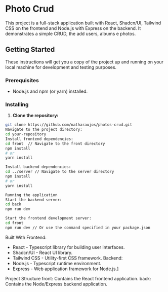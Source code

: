 # Photo Crud

This project is a full-stack application built with React, Shadcn/UI, Tailwind CSS on the frontend and Node.js with Express on the backend.  It demonstrates a simple CRUD, the add users, albums e photos.

## Getting Started

These instructions will get you a copy of the project up and running on your local machine for development and testing purposes.

### Prerequisites

* Node.js and npm (or yarn) installed.

### Installing

1. **Clone the repository:**

```bash
git clone https://github.com/natharaujos/photos-crud.git
Navigate to the project directory:
cd your-repository
Install frontend dependencies:
cd front  // Navigate to the front directory
npm install
# or
yarn install

Install backend dependencies:
cd ../server // Navigate to the server directory
npm install
# or
yarn install

Running the application
Start the backend server:
cd back
npm run dev

Start the frontend development server:
cd front
npm run dev // Or use the command specified in your package.json
```

Built With
Frontend:
- React - Typescript library for building user interfaces.
- Shadcn/UI - React UI library.
- Tailwind CSS - Utility-first CSS framework.
Backend:
- Node.js - Typescript runtime environment.
- Express - Web application framework for Node.js.]
  
Project Structure
front: Contains the React frontend application.
back: Contains the Node/Express backend application.
